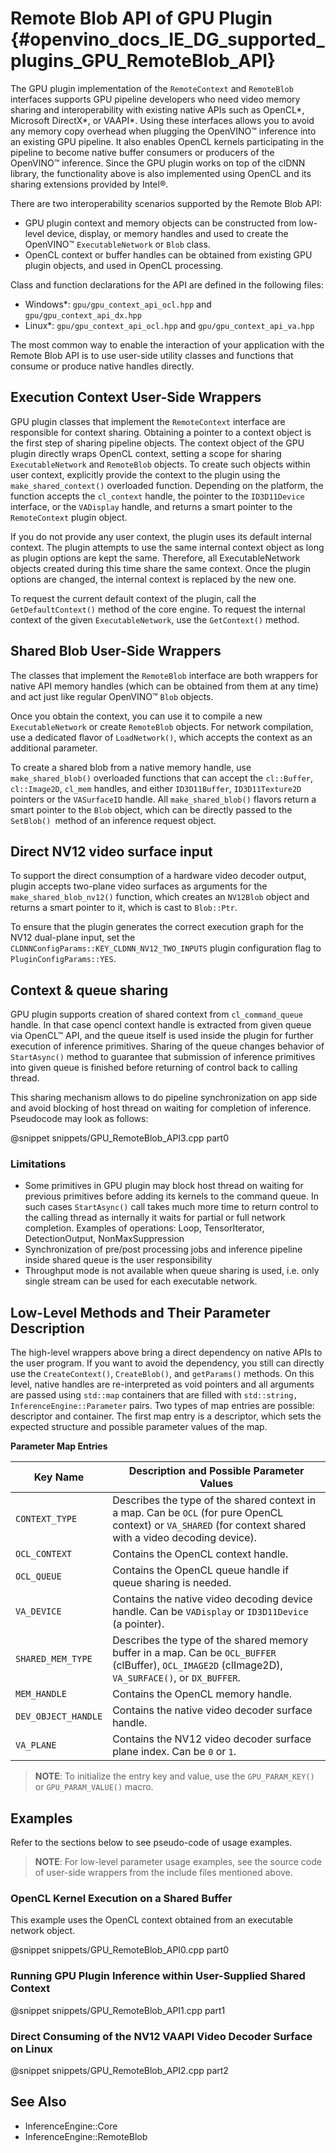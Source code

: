 Remote Blob API of GPU Plugin {#openvino_docs_IE_DG_supported_plugins_GPU_RemoteBlob_API}
================================

The GPU plugin implementation of the `RemoteContext` and `RemoteBlob` interfaces supports GPU
pipeline developers who need video memory sharing and interoperability with existing native APIs
such as OpenCL\*, Microsoft DirectX\*, or VAAPI\*.
Using these interfaces allows you to avoid any memory copy overhead when plugging the OpenVINO™ inference 
into an existing GPU pipeline. It also enables OpenCL kernels participating in the pipeline to become 
native buffer consumers or producers of the OpenVINO™ inference.
Since the GPU plugin works on top of the clDNN library, the functionality above is also implemented
using OpenCL and its sharing extensions provided by Intel®.

There are two interoperability scenarios supported by the Remote Blob API:

* GPU plugin context and memory objects can be constructed from low-level device, display, or memory
handles and used to create the OpenVINO™ `ExecutableNetwork` or `Blob` class.
* OpenCL context or buffer handles can be obtained from existing GPU plugin objects, and used in OpenCL processing.

Class and function declarations for the API are defined in the following files:
* Windows\*: `gpu/gpu_context_api_ocl.hpp` and `gpu/gpu_context_api_dx.hpp`
* Linux\*: `gpu/gpu_context_api_ocl.hpp` and `gpu/gpu_context_api_va.hpp`

The most common way to enable the interaction of your application with the Remote Blob API is to use user-side utility classes
and functions that consume or produce native handles directly.

## Execution Context User-Side Wrappers

GPU plugin classes that implement the `RemoteContext` interface are responsible for context sharing.
Obtaining a pointer to a context object is the first step of sharing pipeline objects.
The context object of the GPU plugin directly wraps OpenCL context, setting a scope for sharing
`ExecutableNetwork` and `RemoteBlob` objects.
To create such objects within user context, explicitly provide the context to the plugin using the
`make_shared_context()` overloaded function. Depending on the platform, the function accepts the
`cl_context` handle, the pointer to the `ID3D11Device` interface, or the `VADisplay` handle, and
returns a smart pointer to the `RemoteContext` plugin object.

If you do not provide any user context, the plugin uses its default internal context.
The plugin attempts to use the same internal context object as long as plugin options are kept the same.
Therefore, all ExecutableNetwork objects created during this time share the same context.
Once the plugin options are changed, the internal context is replaced by the new one.

To request the current default context of the plugin, call the `GetDefaultContext()` method of the core engine.
To request the internal context of the given `ExecutableNetwork`, use the `GetContext()` method.

## Shared Blob User-Side Wrappers

The classes that implement the `RemoteBlob` interface are both wrappers for native API
memory handles (which can be obtained from them at any time) and act just like regular OpenVINO™
`Blob` objects.

Once you obtain the context, you can use it to compile a new `ExecutableNetwork` or create `RemoteBlob`
objects.
For network compilation, use a dedicated flavor of `LoadNetwork()`, which accepts the context as an
additional parameter.

To create a shared blob from a native memory handle, use `make_shared_blob()` overloaded functions
that can accept the `cl::Buffer`, `cl::Image2D`, `cl_mem` handles, and either `ID3D11Buffer`,
`ID3D11Texture2D` pointers or the `VASurfaceID` handle.
All `make_shared_blob()` flavors return a smart pointer to the `Blob` object, which can be directly
passed to the `SetBlob() `method of an inference request object.

## Direct NV12 video surface input

To support the direct consumption of a hardware video decoder output, plugin accepts two-plane video
surfaces as arguments for the `make_shared_blob_nv12()` function, which creates an `NV12Blob` object
and returns a smart pointer to it, which is cast to `Blob::Ptr`.

To ensure that the plugin generates the correct execution graph for the NV12 dual-plane input, set
the `CLDNNConfigParams::KEY_CLDNN_NV12_TWO_INPUTS` plugin configuration flag to `PluginConfigParams::YES`.

## Context & queue sharing

GPU plugin supports creation of shared context from `cl_command_queue` handle. In that case
opencl context handle is extracted from given queue via OpenCL™ API, and the queue itself is used inside
the plugin for further execution of inference primitives. Sharing of the queue changes behavior of `StartAsync()`
method to guarantee that submission of inference primitives into given queue is finished before
returning of control back to calling thread.

This sharing mechanism allows to do pipeline synchronization on app side and avoid blocking of host thread
on waiting for completion of inference. Pseudocode may look as follows:

@snippet snippets/GPU_RemoteBlob_API3.cpp part0

### Limitations

 - Some primitives in GPU plugin may block host thread on waiting for previous primitives before adding its kernels
   to the command queue. In such cases `StartAsync()` call takes much more time to return control to the calling thread
   as internally it waits for partial or full network completion.
   Examples of operations: Loop, TensorIterator, DetectionOutput, NonMaxSuppression
 - Synchronization of pre/post processing jobs and inference pipeline inside shared queue is the user responsibility
 - Throughput mode is not available when queue sharing is used, i.e. only single stream can be used for each executable network.

## Low-Level Methods and Their Parameter Description

The high-level wrappers above bring a direct dependency on native APIs to the user program.
If you want to avoid the dependency, you still can directly use the `CreateContext()`,
`CreateBlob()`, and `getParams()` methods.
On this level, native handles are re-interpreted as void pointers and all arguments are passed
using `std::map` containers that are filled with `std::string, InferenceEngine::Parameter` pairs.
Two types of map entries are possible: descriptor and container. The first map entry is a
descriptor, which sets the expected structure  and possible parameter values of the map.

**Parameter Map Entries**

| Key Name           | Description and Possible Parameter Values                                 |
|----------------|---------------------------------------------------------------------|
| `CONTEXT_TYPE` | Describes the type of the shared context in a map. Can be `OCL` (for pure OpenCL context) or `VA_SHARED` (for context shared with a video decoding device). |
| `OCL_CONTEXT` | Contains the OpenCL context handle. |
| `OCL_QUEUE` | Contains the OpenCL queue handle if queue sharing is needed. |
| `VA_DEVICE` | Contains the native video decoding device handle. Can be `VADisplay` or `ID3D11Device` (a pointer). |
| `SHARED_MEM_TYPE` | Describes the type of the shared memory buffer in a map. Can be `OCL_BUFFER` (clBuffer), `OCL_IMAGE2D` (clImage2D), `VA_SURFACE()`,  or `DX_BUFFER`.  |
| `MEM_HANDLE` | Contains the OpenCL memory handle. |
| `DEV_OBJECT_HANDLE` | Contains the native video decoder surface handle. |
| `VA_PLANE` | Contains the NV12 video decoder surface plane index. Can be `0` or `1`. |

> **NOTE**: To initialize the entry key and value, use the `GPU_PARAM_KEY()` or `GPU_PARAM_VALUE()` macro.

## Examples

Refer to the sections below to see pseudo-code of usage examples.

> **NOTE**: For low-level parameter usage examples, see the source code of user-side wrappers from the include files mentioned above.

### OpenCL Kernel Execution on a Shared Buffer

This example uses the OpenCL context obtained from an executable network object.

@snippet snippets/GPU_RemoteBlob_API0.cpp part0

### Running GPU Plugin Inference within User-Supplied Shared Context

@snippet snippets/GPU_RemoteBlob_API1.cpp part1

### Direct Consuming of the NV12 VAAPI Video Decoder Surface on Linux

@snippet snippets/GPU_RemoteBlob_API2.cpp part2

## See Also

* InferenceEngine::Core
* InferenceEngine::RemoteBlob
